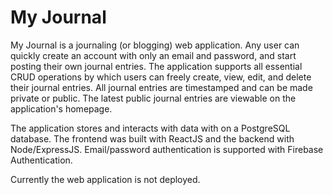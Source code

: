 # My Journal

My Journal is a journaling (or blogging) web application. Any user can quickly create an account with only an email and password, and start posting their own journal entries. The application supports all essential CRUD operations by which users can freely create, view, edit, and delete their journal entries. All journal entries are timestamped and can be made private or public. The latest public journal entries are viewable on the application's homepage. 

The application stores and interacts with data with on a PostgreSQL database.
The frontend was built with ReactJS and the backend with Node/ExpressJS.
Email/password authentication is supported with Firebase Authentication. 

Currently the web application is not deployed. 
